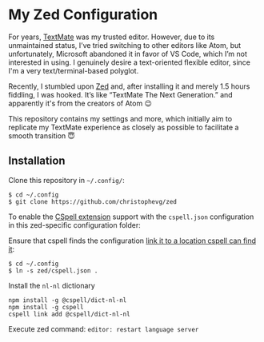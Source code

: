 # My Zed Configuration

For years, [TextMate](https://github.com/textmate/textmate) was my trusted editor. However, due to its unmaintained status, I’ve tried switching to other editors like Atom, but unfortunately, Microsoft abandoned it in favor of VS Code, which I’m not interested in using. I genuinely desire a text-oriented flexible editor, since I'm a very text/terminal-based polyglot.

Recently, I stumbled upon [Zed](https://zed.dev) and, after installing it and merely 1.5 hours fiddling, I was hooked. It’s like “TextMate The Next Generation.” and apparently it's from the creators of Atom 😉

This repository contains my settings and more, which initially aim to replicate my TextMate experience as closely as possible to facilitate a smooth transition 😇

## Installation

Clone this repository in `~/.config/`:

```console
$ cd ~/.config
$ git clone https://github.com/christophevg/zed
```

To enable the [CSpell extension](https://github.com/mantou132/zed-cspell) support with the `cspell.json` configuration in this zed-specific configuration folder:

Ensure that cspell finds the configuration [link it to a location cspell can find it](https://github.com/mantou132/zed-cspell/issues/1#issuecomment-2881938172):

```console
$ cd ~/.config
$ ln -s zed/cspell.json .
```

Install the `nl-nl` dictionary

```console
npm install -g @cspell/dict-nl-nl
npm install -g cspell
cspell link add @cspell/dict-nl-nl
```
Execute zed command: `editor: restart language server`
